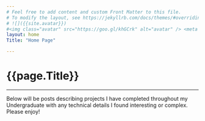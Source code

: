 ```yaml
---
# Feel free to add content and custom Front Matter to this file.
# To modify the layout, see https://jekyllrb.com/docs/themes/#overriding-theme-defaults
# ![]({{site.avatar}})
#<img class="avatar" src="https://goo.gl/khGCrk" alt="avatar" /> <meta charset="utf-8">
layout: home
Title: "Home Page"

---
```

<div>
    <h1><b>{{page.Title}}</b><br></h1>
    <hr>
</div>

<div>
    <p>
    Below will be posts describing projects I have completed throughout my Undergraduate with any technical details I found interesting or complex. Please enjoy!
    </p>
</div>
